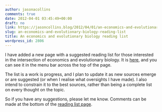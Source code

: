 ```yaml
---
author: jasonacollins
comments: true
date: 2012-04-01 03:45:49+00:00
draft: no
link: https://jasoncollins.blog/2012/04/01/an-economics-and-evolutionary-biology-reading-list/
slug: an-economics-and-evolutionary-biology-reading-list
title: An economics and evolutionary biology reading list
wordpress_id: 2806
---
```


I have added a new page with a suggested reading list for those interested in the intersection of economics and evolutionary biology. It is [here](https://jasoncollins.blog/economics-and-evolutionary-biology-reading-list/), and you can see it in the menu bar across the top of the page.

The list is a work is progress, and I plan to update it as new sources emerge or are suggested (or when I realise what oversights I have made). I also intend to constrain it to the best sources, rather than being a complete list on every thought on the topic.

So if you have any suggestions, please let me know. Comments can be made at the bottom of the [reading list page](https://jasoncollins.blog/economics-and-evolutionary-biology-reading-list/).
